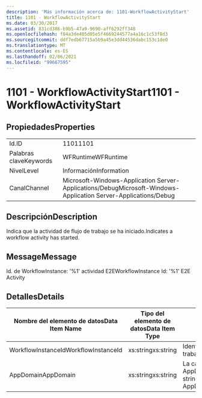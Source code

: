 ```yaml
---
description: 'Más información acerca de: 1101-WorkflowActivityStart'
title: 1101 - WorkflowActivityStart
ms.date: 03/30/2017
ms.assetid: 831cd386-b9b5-47a9-9690-aff6292ff348
ms.openlocfilehash: f84a3de405d05e5f4669244577a4a16c1c53f8d3
ms.sourcegitcommit: ddf7edb67715a5b9a45e3dd44536dabc153c1de0
ms.translationtype: MT
ms.contentlocale: es-ES
ms.lasthandoff: 02/06/2021
ms.locfileid: "99667595"
---
```

# <a name="1101---workflowactivitystart"></a><span data-ttu-id="d5483-103">1101 - WorkflowActivityStart</span><span class="sxs-lookup"><span data-stu-id="d5483-103">1101 - WorkflowActivityStart</span></span>

## <a name="properties"></a><span data-ttu-id="d5483-104">Propiedades</span><span class="sxs-lookup"><span data-stu-id="d5483-104">Properties</span></span>  
  
|||  
|-|-|  
|<span data-ttu-id="d5483-105">Id.</span><span class="sxs-lookup"><span data-stu-id="d5483-105">ID</span></span>|<span data-ttu-id="d5483-106">1101</span><span class="sxs-lookup"><span data-stu-id="d5483-106">1101</span></span>|  
|<span data-ttu-id="d5483-107">Palabras clave</span><span class="sxs-lookup"><span data-stu-id="d5483-107">Keywords</span></span>|<span data-ttu-id="d5483-108">WFRuntime</span><span class="sxs-lookup"><span data-stu-id="d5483-108">WFRuntime</span></span>|  
|<span data-ttu-id="d5483-109">Nivel</span><span class="sxs-lookup"><span data-stu-id="d5483-109">Level</span></span>|<span data-ttu-id="d5483-110">Información</span><span class="sxs-lookup"><span data-stu-id="d5483-110">Information</span></span>|  
|<span data-ttu-id="d5483-111">Canal</span><span class="sxs-lookup"><span data-stu-id="d5483-111">Channel</span></span>|<span data-ttu-id="d5483-112">Microsoft-Windows-Application Server-Applications/Debug</span><span class="sxs-lookup"><span data-stu-id="d5483-112">Microsoft-Windows-Application Server-Applications/Debug</span></span>|  
  
## <a name="description"></a><span data-ttu-id="d5483-113">Descripción</span><span class="sxs-lookup"><span data-stu-id="d5483-113">Description</span></span>  

 <span data-ttu-id="d5483-114">Indica que la actividad de flujo de trabajo se ha iniciado.</span><span class="sxs-lookup"><span data-stu-id="d5483-114">Indicates a workflow activity has started.</span></span>  
  
## <a name="message"></a><span data-ttu-id="d5483-115">Message</span><span class="sxs-lookup"><span data-stu-id="d5483-115">Message</span></span>  

 <span data-ttu-id="d5483-116">Id. de WorkflowInstance: '%1' actividad E2E</span><span class="sxs-lookup"><span data-stu-id="d5483-116">WorkflowInstance Id: '%1' E2E Activity</span></span>  
  
## <a name="details"></a><span data-ttu-id="d5483-117">Detalles</span><span class="sxs-lookup"><span data-stu-id="d5483-117">Details</span></span>  
  
|<span data-ttu-id="d5483-118">Nombre del elemento de datos</span><span class="sxs-lookup"><span data-stu-id="d5483-118">Data Item Name</span></span>|<span data-ttu-id="d5483-119">Tipo del elemento de datos</span><span class="sxs-lookup"><span data-stu-id="d5483-119">Data Item Type</span></span>|<span data-ttu-id="d5483-120">Descripción</span><span class="sxs-lookup"><span data-stu-id="d5483-120">Description</span></span>|  
|--------------------|--------------------|-----------------|  
|<span data-ttu-id="d5483-121">WorkflowInstanceId</span><span class="sxs-lookup"><span data-stu-id="d5483-121">WorkflowInstanceId</span></span>|<span data-ttu-id="d5483-122">xs:string</span><span class="sxs-lookup"><span data-stu-id="d5483-122">xs:string</span></span>|<span data-ttu-id="d5483-123">Identificación de instancia del flujo de trabajo.</span><span class="sxs-lookup"><span data-stu-id="d5483-123">The workflow instance id.</span></span>|  
|<span data-ttu-id="d5483-124">AppDomain</span><span class="sxs-lookup"><span data-stu-id="d5483-124">AppDomain</span></span>|<span data-ttu-id="d5483-125">xs:string</span><span class="sxs-lookup"><span data-stu-id="d5483-125">xs:string</span></span>|<span data-ttu-id="d5483-126">La cadena devuelta por AppDomain.CurrentDomain.FriendlyName.</span><span class="sxs-lookup"><span data-stu-id="d5483-126">The string returned by AppDomain.CurrentDomain.FriendlyName.</span></span>|
